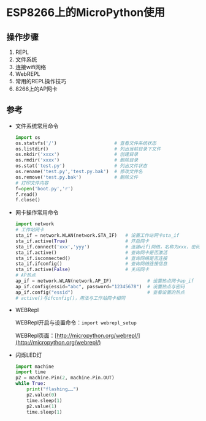 # ESP8266上的MicroPython使用

## 操作步骤

1. REPL
2. 文件系统
3. 连接wifi网络
4. WebREPL
5. 常用的REPL操作技巧
6. 8266上的AP网卡

## 参考
- 文件系统常用命令

    ```python
    import os
    os.statvfs('/')                     # 查看文件系统状态
    os.listdir()                        # 列出当前目录下文件
    os.mkdir('xxxx')                    # 创建目录
    os.rmdir('xxxx')                    # 删除目录
    os.stat('test.py')                  # 列出文件状态
    os.rename('test.py','test.py.bak')  # 修改文件名
    os.remove('test.py.bak')            # 删除文件
    # 打印文件内容
    f=open('boot.py','r')
    f.read()
    f.close()
    ```

- 网卡操作常用命令

    ```python
    import network
    # 工作站网卡
    sta_if = network.WLAN(network.STA_IF)   # 设置工作站网卡sta_if
    sta_if.active(True)                     # 开启网卡
    sta_if.connect('xxx','yyy')             # 连接wifi网络，名称为xxx，密码为yyy
    sta_if.active()                         # 查询网卡是否激活
    sta_if.isconnected()                    # 查询网络是否连接
    sta_if.ifconfig()                       # 查询网络连接信息
    sta_if.active(False)                    # 关闭网卡
    # AP热点
    ap_if = network.WLAN(network.AP_IF)             # 设置热点网卡ap_if
    ap_if.config(essid="abc", password="12345678")  # 设置热点与密码
    ap_if.config("essid")                           # 查看设置的热点
    # active()与ifconfig()，用法与工作站网卡相同
    ```
- WEBRepl

    WEBRepl开启与设置命令：`import webrepl_setup`

    WEBRepl页面：[http://micropython.org/webrepl/](http://micropython.org/webrepl/)

- 闪烁LED灯

    ```python
    import machine
    import time
    p2 = machine.Pin(2, machine.Pin.OUT)
    while True:
        print("flashing……")
        p2.value(0)
        time.sleep(1)
        p2.value(1)
        time.sleep(1)
    ```